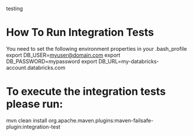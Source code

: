 
testing

# How To Run Integration Tests
You need to set the following environment properties in your .bash_profile
export DB_USER=myuser@domain.com
export DB_PASSWORD=mypassword
export DB_URL=my-databricks-account.databricks.com


# To execute the integration tests please run:
mvn clean install org.apache.maven.plugins:maven-failsafe-plugin:integration-test
